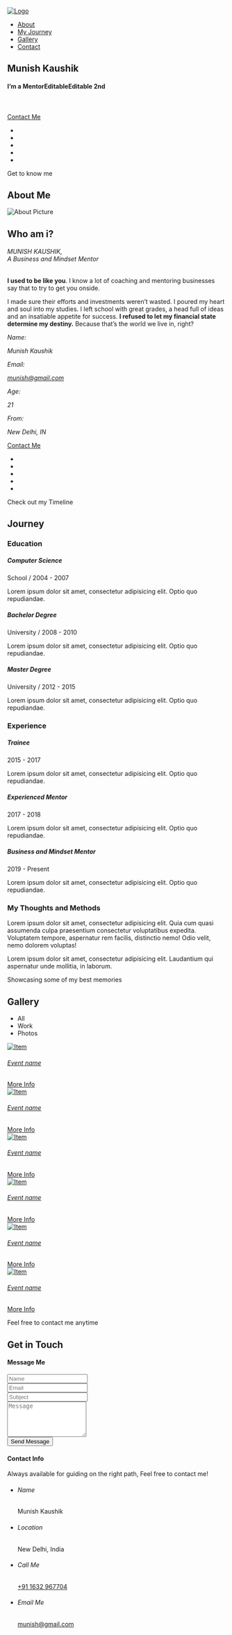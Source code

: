 <!DOCTYPE html>
<html lang="zxx">
    <meta http-equiv="content-type" content="text/html;charset=UTF-8"/>
    <head>
        <!-- Required meta tags-->
        <meta charset="utf-8">
        <!-- Title-->
        <title>Munish Kaushik</title>
        <!-- Description-->
        <meta name="description" content="Personal Portfolio Template">
        <meta name="viewport" content="width=device-width, initial-scale=1, shrink-to-fit=no">
        <!-- Favicons-->
        <link rel="apple-touch-icon" sizes="180x180" href="img/favicons/apple-touch-icon.png">
        <link rel="icon" type="image/png" sizes="32x32" href="img/favicons/favicon-32x32.png">
        <link rel="icon" type="image/png" sizes="16x16" href="img/favicons/favicon-16x16.png">
        <!-- Web fonts-->
        <link href="https://fonts.googleapis.com/css?family=Poppins:300,300i,400,400i,500,500i,600,600i,700,700i,800,800i&amp;display=swap" rel="stylesheet">
        <!-- CSS vendors-->
        <link rel="stylesheet" href="css/bootstrap-custom.css">
        <link rel="stylesheet" href="css/ionicons.min.css">
        <link rel="stylesheet" href="css/tiny-slider.css">
        <link rel="stylesheet" href="css/lity.min.css">
        <link rel="stylesheet" href="css/simplebar.min.css">
        <link rel="stylesheet" href="css/jquery.mb.YTPlayer.min.css">
        <!-- Main CSS-->
        <link rel="stylesheet" href="css/main.css">
        <!-- CSS Color scheme-->
        <link id="color-scheme" rel="stylesheet" href="css/colors/main-darkgreen.css">
        <!-- Custom CSS (Add your custom CSS styles to this file)-->
        <link rel="stylesheet" href="css/custom.css">
        <!-- removeIf(customizerDist)-->
        <link rel="stylesheet" href="../customizer/main.css">
        <!-- endremoveIf(customizerDist)-->
    </head>
    <body class="theme-dark">
        <!-- Preloader-->
        <div class="preloader">
            <div class="preloader-block">
                <div class="preloader-icon">
                    <span class="loading-dot loading-dot-1"></span>
                    <span class="loading-dot loading-dot-2"></span>
                    <span class="loading-dot loading-dot-3"></span>
                </div>
            </div>
        </div>
        <div id="overlay-effect"></div>
        <!-- Navbar-->
        <nav class="navbar-expand-md navbar fixed-top" id="navbar">
            <a class="navbar-brand" data-scroll="" href="#home-area"> <!-- Navbar Logo--> <img class="img-fluid" src="img/logo.png" alt="Logo"></a>
            <span class="navbar-menu ml-auto" data-toggle="collapse" data-target="#navbarSupportedContent" aria-controls="navbarSupportedContent" aria-expanded="false" aria-label="Toggle navigation" role="button"><span class="btn-line"></span></span>
            <div class="collapse navbar-collapse order-1 order-lg-0" id="navbarSupportedContent">
                <!-- Navbar menu-->
                <ul class="navbar-nav ml-auto">
                    <li class="nav-item">
                        <a class="nav-link" href="#about">About</a>
                    </li>
                    <li class="nav-item">
                        <a class="nav-link" href="#resume">My Journey</a>
                    </li>
                    <li class="nav-item">
                        <a class="nav-link" href="#portfolio">Gallery</a>
                    </li>
                    <li class="nav-item">
                        <a class="nav-link" href="#contact">Contact</a>
                    </li>
                </ul>
            </div>
        </nav>
        <!-- Home-->
        <section class="home-area element-cover-bg" id="home" style="background-image:url(img/home.jpg)">
            <div class="container h-100">
                <div class="row h-100 align-items-center justify-content-center">
                    <div class="col-12 col-lg-8 home-content text-center">
                        <h1 class="home-name">Munish <span>Kaushik</span></h1>
                        <h4 class="cd-headline clip home-headline">I’m a <span class="cd-words-wrapper single-headline"><b class="is-visible">Mentor</b><b>Editable</b><b>Editable 2nd</b></span></h4>
                        <br>
                        <br> 
                        <a class="btn content-download button-main button-scheme" href="https://wa.me/919205429429?text=Hello%20sir">Contact Me</a>
                    </div>
                </div>
            </div>
            <div class="fixed-wrapper">
                <!-- Social media icons-->
                <div class="fixed-block block-right">
                    <ul class="list-unstyled social-icons">
                        <li>
                            <a href="#0"><i class="icon ion-logo-twitter"></i></a>
                        </li>
                        <li>
                            <a href="#0"><i class="icon ion-logo-facebook"></i></a>
                        </li>
                        <li>
                            <a href="#0"><i class="icon ion-logo-linkedin"></i></a>
                        </li>
                        <li>
                            <a href="#0"><i class="icon ion-logo-instagram"></i></a>
                        </li>
                        <li>
                            <a href="#0"><i class="icon ion-logo-whatsapp"></i></a>
                        </li>
                    </ul>
                </div>
            </div>
        </section>
        <!-- About lightbox-->
        <div class="lightbox-wrapper" id="about" data-simplebar>
            <div class="container">
                <div class="lightbox-close">
                    <div class="close-btn" data-modal-close="">
                        <span class="btn-line"></span>
                    </div>
                </div>
                <div class="row">
                    <div class="col-12">
                        <div class="lightbox-content">
                            <div class="row">
                                <div class="col-12">
                                    <div class="section-heading page-heading">
                                        <p class="section-description">Get to know me</p>
                                        <h2 class="section-title">About Me</h2>
                                        <div class="animated-bar"></div>
                                    </div>
                                </div>
                            </div>
                            <!-- Info section-->
                            <div class="info-section single-section">
                                <div class="row align-items-center">
                                    <!-- Picture part-->
                                    <div class="col-12 col-lg-5 info-img">
                                        <img class="img-fluid img-thumbnail" src="img/WhatsApp%20Image%202020-05-07%20at%206.08.39%20PM.jpeg" alt="About Picture">
                                    </div>
                                    <!-- Content part-->
                                    <div class="col-12 col-lg-7 info-content">
                                        <div class="content-block">
                                            <h2 class="content-subtitle">Who am i?</h2>
                                            <h6 class="content-title">MUNISH KAUSHIK,<br> A Business and Mindset Mentor</h6>
                                            <div class="content-description">
                                                <p><p><strong>I used to be like you</strong>. I know a lot of coaching and mentoring businesses say that to try to  get you onside.</p><p>I made sure their efforts and investments weren&rsquo;t wasted.  I poured my heart and soul into my studies.  I left school with great grades, a head full of ideas and an insatiable appetite for success. <strong>I refused to let my financial state determine my destiny.</strong> Because that&rsquo;s the world we live in, right?</p> </p>
                                            </div>
                                            <address class="content-info"> <div class="row">
                                                    <div class="col-12 col-md-6 single-info">
                                                        <span>Name:</span>
                                                        <p>Munish Kaushik</p>
                                                    </div>
                                                    <div class="col-12 col-md-6 single-info">
                                                        <span>Email:</span>
                                                        <p><a href="mailto:munish@gmail.com">munish@gmail.com</a></p>
                                                    </div>
                                                </div> <div class="row">
                                                    <div class="col-12 col-md-6 single-info">
                                                        <span>Age:</span>
                                                        <p>21</p>
                                                    </div>
                                                    <div class="col-12 col-md-6 single-info">
                                                        <span>From:</span>
                                                        <p>New Delhi, IN</p>
                                                    </div>
                                                </div> </address>
                                            <div class="d-block d-sm-flex align-items-center">
                                                <a class="btn content-download button-main button-scheme" href="https://wa.me/919205429429?text=Hello%20sir">Contact Me</a>
                                                <ul class="list-unstyled list-inline content-follow">
                                                    <li class="list-inline-item">
                                                        <a href="#0"><i class="icon ion-logo-twitter"></i></a>
                                                    </li>
                                                    <li class="list-inline-item">
                                                        <a href="#0"><i class="icon ion-logo-instagram"></i></a>
                                                    </li>
                                                    <li class="list-inline-item">
                                                        <a href="#0"><i class="icon ion-logo-linkedin"></i></a>
                                                    </li>
                                                    <li class="list-inline-item">
                                                        <a href="#0"><i class="icon ion-logo-whatsapp"></i></a>
                                                    </li>
                                                    <li class="list-inline-item">
                                                        <a href="#0"><i class="icon ion-logo-facebook"></i></a>
                                                    </li>
                                                </ul>
                                            </div>
                                        </div>
                                    </div>
                                </div>
                            </div>
                        </div>
                    </div>
                </div>
            </div>
        </div>
        <!-- Resume lightbox-->
        <div class="lightbox-wrapper" id="resume" data-simplebar>
            <div class="container">
                <div class="lightbox-close">
                    <div class="close-btn" data-modal-close="">
                        <span class="btn-line"></span>
                    </div>
                </div>
                <div class="row">
                    <div class="col-12">
                        <div class="lightbox-content">
                            <div class="row">
                                <div class="col-12">
                                    <div class="page-heading section-heading">
                                        <p class="section-description">Check out my Timeline</p>
                                        <h2 class="section-title">Journey</h2>
                                        <div class="animated-bar"></div>
                                    </div>
                                </div>
                            </div>
                            <!-- Resume section-->
                            <div class="resume-section single-section">
                                <div class="row">
                                    <!-- Education part-->
                                    <div class="col-12 col-md-6">
                                        <div class="col-block education">
                                            <h3 class="col-title">Education</h3>
                                            <div class="resume-item">
                                                <span class="item-arrow"></span>
                                                <h5 class="item-title">Computer Science</h5>
                                                <span class="item-details">School / 2004 - 2007</span>
                                                <p class="item-description">Lorem ipsum dolor sit amet, consectetur adipisicing elit. Optio quo repudiandae.</p>
                                            </div>
                                            <div class="resume-item">
                                                <span class="item-arrow"></span>
                                                <h5 class="item-title">Bachelor Degree</h5>
                                                <span class="item-details">University / 2008 - 2010</span>
                                                <p class="item-description">Lorem ipsum dolor sit amet, consectetur adipisicing elit. Optio quo repudiandae.</p>
                                            </div>
                                            <div class="resume-item">
                                                <span class="item-arrow"></span>
                                                <h5 class="item-title">Master Degree</h5>
                                                <span class="item-details">University / 2012 - 2015</span>
                                                <p class="item-description">Lorem ipsum dolor sit amet, consectetur adipisicing elit. Optio quo repudiandae.</p>
                                            </div>
                                        </div>
                                    </div>
                                    <!-- Experience part-->
                                    <div class="col-12 col-md-6">
                                        <div class="col-block experience">
                                            <h3 class="col-title">Experience</h3>
                                            <div class="resume-item">
                                                <span class="item-arrow"></span>
                                                <h5 class="item-title">Trainee</h5>
                                                <span class="item-details">2015 - 2017</span>
                                                <p class="item-description">Lorem ipsum dolor sit amet, consectetur adipisicing elit. Optio quo repudiandae.</p>
                                            </div>
                                            <div class="resume-item">
                                                <span class="item-arrow"></span>
                                                <h5 class="item-title">Experienced Mentor</h5>
                                                <span class="item-details">2017 - 2018</span>
                                                <p class="item-description">Lorem ipsum dolor sit amet, consectetur adipisicing elit. Optio quo repudiandae.</p>
                                            </div>
                                            <div class="resume-item">
                                                <span class="item-arrow"></span>
                                                <h5 class="item-title">Business and Mindset Mentor</h5>
                                                <span class="item-details">2019 - Present</span>
                                                <p class="item-description">Lorem ipsum dolor sit amet, consectetur adipisicing elit. Optio quo repudiandae.</p>
                                            </div>
                                        </div>
                                    </div>
                                </div>
                            </div>
                            <!-- Video section-->
                            <div class="video-section single-section">
                                <div class="row align-items-center">
                                    <div class="col-12 col-lg-6 content-part">
                                        <h3 class="video-title">My Thoughts and Methods</h3>
                                        <p class="video-description">Lorem ipsum dolor sit amet, consectetur adipisicing elit. Quia cum quasi assumenda culpa praesentium consectetur voluptatibus expedita. Voluptatem tempore, aspernatur rem facilis, distinctio nemo! Odio velit, nemo dolorem voluptas!</p>
                                        <p class="video-description">Lorem ipsum dolor sit amet, consectetur adipisicing elit. Laudantium qui aspernatur unde mollitia, in laborum.</p>
                                    </div>
                                    <div class="col-12 col-lg-6 video-part">
                                        <a class="media-lightbox" href="https://www.youtube.com/watch?v=doteMqP6eSc" data-lightbox> <div class="embed-responsive embed-responsive-16by9">
                                                <div class="embed-responsive-item element-cover-bg">
                                                    <span class="play-wrapper"><i class="icon ion-md-play"></i></span>
                                                </div>
                                            </div> </a>
                                    </div>
                                </div>
                            </div>
                        </div>
                    </div>
                </div>
            </div>
        </div>
        <!-- Portfolio lightbox-->
        <div class="lightbox-wrapper" id="portfolio" data-simplebar>
            <div class="container">
                <div class="lightbox-close">
                    <div class="close-btn" data-modal-close="">
                        <span class="btn-line"></span>
                    </div>
                </div>
                <div class="row">
                    <div class="col-12">
                        <div class="lightbox-content">
                            <div class="row">
                                <div class="col-12">
                                    <div class="section-heading page-heading">
                                        <p class="section-description">Showcasing some of my best memories</p>
                                        <h2 class="section-title">Gallery</h2>
                                        <div class="animated-bar"></div>
                                    </div>
                                </div>
                            </div>
                            <!-- Portfolio section-->
                            <div class="portfolio-section single-section">
                                <div class="row">
                                    <!-- Filter nav-->
                                    <div class="col-12">
                                        <ul class="list-inline filter-control" role="group" aria-label="Filter Control">
                                            <li class="list-inline-item tab-active" data-filter="*">All</li>
                                            <li class="list-inline-item" data-filter=".design">Work</li>
                                            <li class="list-inline-item" data-filter=".photos">Photos</li>
                                        </ul>
                                    </div>
                                </div>
                                <!-- Thumbnail list-->
                                <div class="portfolio-grid row">
                                    <!-- Single item-->
                                    <div class="single-item col-6 col-lg-4 design">
                                        <a class="portfolio-item" href="img/item-1.jpg" data-lightbox> <div class="portfolio-wrapper">
                                                <img class="img-fluid" alt="Item" src="img/item-1.jpg">
                                                <div class="item-content">
                                                    <h6 class="content-title">Event name</h6>
                                                    <span class="content-more">More Info</span>
                                                </div>
                                            </div> </a>
                                    </div>
                                    <!-- Single item-->
                                    <div class="single-item col-6 col-lg-4 photos">
                                        <a class="portfolio-item" href="img/item-2.jpg" data-lightbox> <div class="portfolio-wrapper">
                                                <img class="img-fluid" alt="Item" src="img/item-2.jpg">
                                                <div class="item-content">
                                                    <h6 class="content-title">Event name</h6>
                                                    <span class="content-more">More Info</span>
                                                </div>
                                            </div> </a>
                                    </div>
                                    <!-- Single item-->
                                    <div class="single-item col-6 col-lg-4 design">
                                        <a class="portfolio-item" href="img/item-3.jpg" data-lightbox> <div class="portfolio-wrapper">
                                                <img class="img-fluid" alt="Item" src="img/item-3.jpg">
                                                <div class="item-content">
                                                    <h6 class="content-title">Event name</h6>
                                                    <span class="content-more">More Info</span>
                                                </div>
                                            </div> </a>
                                    </div>
                                    <!-- Single item-->
                                    <div class="single-item col-6 col-lg-4 brand">
                                        <a class="portfolio-item" href="img/item-4.jpg" data-lightbox> <div class="portfolio-wrapper mb-lg-0">
                                                <img class="img-fluid" alt="Item" src="img/item-4.jpg">
                                                <div class="item-content">
                                                    <h6 class="content-title">Event name</h6>
                                                    <span class="content-more">More Info</span>
                                                </div>
                                            </div> </a>
                                    </div>
                                    <!-- Single item-->
                                    <div class="single-item col-6 col-lg-4 brand">
                                        <a class="portfolio-item" href="img/item-5.jpg" data-lightbox> <div class="portfolio-wrapper mb-0">
                                                <img class="img-fluid" alt="Item" src="img/item-5.jpg">
                                                <div class="item-content">
                                                    <h6 class="content-title">Event name</h6>
                                                    <span class="content-more">More Info</span>
                                                </div>
                                            </div> </a>
                                    </div>
                                    <!-- Single item-->
                                    <div class="single-item col-6 col-lg-4 photos">
                                        <a class="portfolio-item" href="img/item-6.jpg" data-lightbox> <div class="portfolio-wrapper mb-0">
                                                <img class="img-fluid" alt="Item" src="img/item-6.jpg">
                                                <div class="item-content">
                                                    <h6 class="content-title">Event name</h6>
                                                    <span class="content-more">More Info</span>
                                                </div>
                                            </div> </a>
                                    </div>
                                </div>
                            </div>
                        </div>
                    </div>
                </div>
            </div>
        </div>
        <!-- Contact lightbox-->
        <div class="lightbox-wrapper" id="contact" data-simplebar>
            <div class="container">
                <div class="lightbox-close">
                    <div class="close-btn" data-modal-close="">
                        <span class="btn-line"></span>
                    </div>
                </div>
                <div class="row">
                    <div class="col-12">
                        <div class="lightbox-content">
                            <div class="row">
                                <div class="col-12">
                                    <div class="section-heading page-heading">
                                        <p class="section-description">Feel free to contact me anytime</p>
                                        <h2 class="section-title">Get in Touch</h2>
                                        <div class="animated-bar"></div>
                                    </div>
                                </div>
                            </div>
                            <!-- Contact section-->
                            <div class="contact-section single-section">
                                <div class="row">
                                    <!-- Contact form-->
                                    <div class="col-12 col-lg-7">
                                        <form class="contact-form" id="contact-form" action="#">
                                            <h4 class="content-title">Message Me</h4>
                                            <div class="row">
                                                <div class="col-12 col-md-6 form-group">
                                                    <input class="form-control" id="contact-name" type="text" name="name" placeholder="Name" required="">
                                                </div>
                                                <div class="col-12 col-md-6 form-group">
                                                    <input class="form-control" id="contact-email" type="email" name="email" placeholder="Email" required="">
                                                </div>
                                                <div class="col-12 form-group">
                                                    <input class="form-control" id="contact-subject" type="text" name="subject" placeholder="Subject" required="">
                                                </div>
                                                <div class="col-12 form-group form-message">
                                                    <textarea class="form-control" id="contact-message" name="message" placeholder="Message" rows="5" required=""></textarea>
                                                </div>
                                                <div class="col-12 form-submit">
                                                    <button class="btn button-main button-scheme" id="contact-submit" type="submit">Send Message</button>
                                                    <p class="contact-feedback"></p>
                                                </div>
                                            </div>
                                        </form>
                                    </div>
                                    <!-- Contact info-->
                                    <div class="col-12 col-lg-5">
                                        <div class="contact-info">
                                            <h4 class="content-title">Contact Info</h4>
                                            <p class="info-description">Always available for guiding on the right path, Feel free to contact me!</p>
                                            <ul class="list-unstyled list-info">
                                                <li>
                                                    <div class="media align-items-center">
                                                        <span class="info-icon"><i class="icon ion-logo-ionic"></i></span>
                                                        <div class="media-body info-details">
                                                            <h6 class="info-type">Name</h6>
                                                            <span class="info-value">Munish Kaushik</span>
                                                        </div>
                                                    </div>
                                                </li>
                                                <li>
                                                    <div class="media align-items-center">
                                                        <span class="info-icon"><i class="icon ion-md-map"></i></span>
                                                        <div class="media-body info-details">
                                                            <h6 class="info-type">Location</h6>
                                                            <span class="info-value">New Delhi, India</span>
                                                        </div>
                                                    </div>
                                                </li>
                                                <li>
                                                    <div class="media align-items-center">
                                                        <span class="info-icon"><i class="icon ion-md-call"></i></span>
                                                        <div class="media-body info-details">
                                                            <h6 class="info-type">Call Me</h6>
                                                            <span class="info-value"><a href="tel:+441632967704">+91 1632 967704</a></span>
                                                        </div>
                                                    </div>
                                                </li>
                                                <li>
                                                    <div class="media align-items-center">
                                                        <span class="info-icon"><i class="icon ion-md-send"></i></span>
                                                        <div class="media-body info-details">
                                                            <h6 class="info-type">Email Me</h6>
                                                            <span class="info-value"><a href="mailto:emma@example.com">munish@gmail.com</a></span>
                                                        </div>
                                                    </div>
                                                </li>
                                            </ul>
                                        </div>
                                    </div>
                                </div>
                            </div>
                        </div>
                    </div>
                </div>
            </div>
        </div>
        <!-- Scripts-->
        <script src="js/jquery.min.js"></script>
        <script src="js/bootstrap.bundle.min.js"></script>
        <script src="js/imagesloaded.pkgd.min.js"></script>
        <script src="js/isotope.pkgd.min.js"></script>
        <script src="js/animatedModal.js"></script>
        <script src="js/tiny-slider.js"></script>
        <script src="js/lity.min.js"></script>
        <script src="js/simplebar.min.js"></script>
        <script src="js/jquery.mb.YTPlayer.min.js"></script>
        <script src="js/main.js"></script>
        <!-- Custom JS (Add your custom JS scripts to this file)-->
        <script src="js/custom.js"></script>
        <!-- removeIf(customizerDist)-->
        <script src="../customizer/main.js"></script>
        <!-- endremoveIf(customizerDist)-->
    </body>
</html>